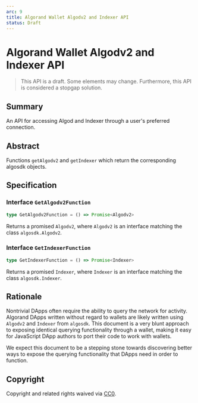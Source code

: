 ```yaml
---
arc: 9
title: Algorand Wallet Algodv2 and Indexer API
status: Draft
---
```


# Algorand Wallet Algodv2 and Indexer API

> This API is a draft.
> Some elements may change.
> Furthermore, this API is considered a stopgap solution.

## Summary

An API for accessing Algod and Indexer through a user's preferred connection.

## Abstract

Functions `getAlgodv2` and `getIndexer` which return the corresponding algosdk objects.

## Specification

### Interface `GetAlgodv2Function`

```ts
type GetAlgodv2Function = () => Promise<Algodv2>
```

Returns a promised `Algodv2`, where `Algodv2` is an interface matching the class `algosdk.Algodv2`.

### Interface `GetIndexerFunction`

```ts
type GetIndexerFunction = () => Promise<Indexer>
```

Returns a promised `Indexer`, where `Indexer` is an interface matching the class `algosdk.Indexer`.

## Rationale

Nontrivial DApps often require the ability to query the network for activity. Algorand DApps written without regard to wallets are likely written using `Algodv2` and `Indexer` from `algosdk`. This document is a very blunt approach to exposing identical querying functionality through a wallet, making it easy for JavaScript DApp authors to port their code to work with wallets.

We expect this document to be a stepping stone towards discovering better ways to expose the querying functionality that DApps need in order to function.

## Copyright

Copyright and related rights waived via [CC0](https://creativecommons.org/publicdomain/zero/1.0/).
